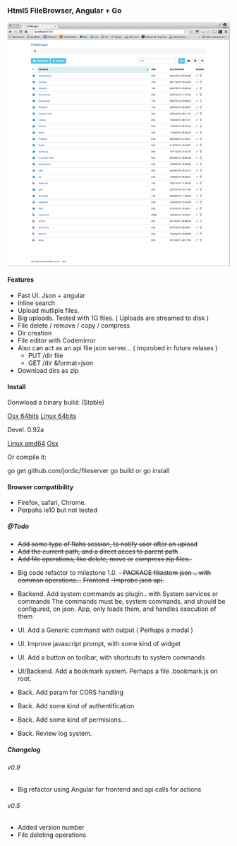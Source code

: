 ### Html5 FileBrowser, Angular + Go

![screenshot](builds/screenshot.gif)

#### Features

- Fast UI. Json + angular
- Inline search
- Upload mutliple files.
- Big uploads. Tested with 1G files. ( Uploads are streamed to disk )
- File delete / remove / copy / compress
- Dir creation
- File editor with Codemirror
- Also can act as an api file json server... ( Improbed in future relases )
    + PUT /dir file
    + GET /dir &format=json
- Download dirs as zip    

#### Install

Donwload a binary build: (Stable)

[Osx 64bits](builds/file_server_osx)
[Linux 64bits](builds/file_server_linux_amd64)

Devel. 0.92a

[Linux amd64](https://github.com/jordic/file_server/raw/master/builds/file_server_linux_amd64)
[Osx](https://github.com/jordic/file_server/raw/master/builds/file_server_linux_amd64)

Or compile it:

go get github.com/jordic/fileserver
go build or go install


#### Browser compatibility
- Firefox, safari, Chrome.
- Perpahs ie10 but not tested

##### @Todo

+ ~~Add some type of flahs session, to notify user after an upload~~
+ ~~Add the current path, and a direct acces to parent path~~
+ ~~Add file operations, like delete, move or~~ ~~compress zip files..~~
- Big code refactor to milestone 1.0.
    ~~- PACKAGE filsistem json .. with common operations...~~
    ~~Frontend~~
 ~~-Improbe json api.~~
- Backend. Add system commands as plugin.. with System services or commands 
    The commands must be, system commands, and should be configured, 
    on json. App, only loads them, and handles execution of them
- UI. Add a Generic command with output ( Perhaps a modal )
- UI. Improve javascript prompt, with some kind of widget
- UI. Add a button on toolbar, with shortcuts to system commands
- UI/Backend. Add a bookmark system. Perhaps a file .bookmark.js on root.

- Back. Add param for CORS handling
- Back. Add some kind of authentification
- Back. Add some kind of permisions...
- Back. Review log system.


##### Changelog

###### v0.9
+ Big refactor using Angular for frontend and api calls for actions

###### v0.5
+ Added version number
+ File deleting operations


